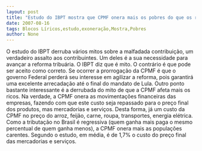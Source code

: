 ```yaml
---
layout: post
title: "Estudo do IBPT mostra que CPMF onera mais os pobres do que os ricos"
date: 2007-08-16
tags: Blocos Líricos,estudo,exoneração,Mostra,Pobres
author: None
---
```

O estudo do IBPT derruba v&aacute;rios mitos sobre a malfadada contribui&ccedil;&atilde;o, um verdadeiro assalto aos contribuintes.
Um deles &eacute; a sua necessidade para avan&ccedil;ar a reforma tribu&aacute;ria. O IBPT diz que &eacute; mito. O contr&aacute;rio &eacute; que pode ser aceito como correto. Se ocorrer a prorroga&ccedil;&atilde;o da CPMF &eacute; que o governo Federal perder&aacute; seu interesse em agilizar a reforma, pois garantir&aacute; uma excelente arrecada&ccedil;&atilde;o at&eacute; o final do mandato de Lula.
Outro ponto bastante interessante &eacute; a derrubada do mito de que a CPMF afeta mais os ricos. Na verdade, a CPMF onera as movimenta&ccedil;&otilde;es financeiras das empresas, fazendo com que este custo seja repassado para o pre&ccedil;o final dos produtos, mas mercadorias e servi&ccedil;os. Desta forma, j&aacute; um custo da CPMF no pre&ccedil;o do arroz, feij&atilde;o, carne, roupa, transportes, energia el&eacute;trica. Como a tributa&ccedil;&atilde;o no Brasil &eacute; regressiva (quem ganha mais paga o mesmo percentual de quem ganha menos), a CPMF onera mais as popula&ccedil;&otilde;es carentes. Segundo o estudo, em m&eacute;dia, &eacute; de 1,7% o custo do pre&ccedil;o final das mercadorias e servi&ccedil;os.
 